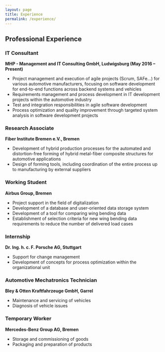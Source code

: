 ```yaml
---
layout: page
title: Experience
permalink: /experience/
---
```


## Professional Experience

### IT Consultant  
**MHP - Management and IT Consulting GmbH, Ludwigsburg (May 2016 – Present)**  

- Project management and execution of agile projects (Scrum, SAFe...) for various automotive manufacturers, focusing on software development for end-to-end functions across backend systems and vehicles  
- Requirements management and process development in IT development projects within the automotive industry  
- Test and integration responsibilities in agile software development  
- Process optimization and quality improvement through targeted system analysis in software development projects  

### Research Associate  
**Fiber Institute Bremen e.V., Bremen**  

- Development of hybrid production processes for the automated and distortion-free forming of hybrid metal-fiber composite structures for automotive applications  
- Design of forming tools, including coordination of the entire process up to manufacturing by external suppliers  

### Working Student  
**Airbus Group, Bremen**  

- Project support in the field of digitalization  
- Development of a database and user-oriented data storage system  
- Development of a tool for comparing wing bending data  
- Establishment of selection criteria for new wing bending data requirements to reduce the number of delivered load cases  

### Internship  
**Dr. Ing. h. c. F. Porsche AG, Stuttgart**  

- Support for change management  
- Development of concepts for process optimization within the organizational unit  

### Automotive Mechatronics Technician  
**Bley & Otten Kraftfahrzeuge GmbH, Garrel**  

- Maintenance and servicing of vehicles  
- Diagnosis of vehicle issues  

### Temporary Worker  
**Mercedes-Benz Group AG, Bremen**  

- Storage and commissioning of goods  
- Packaging and preparation of products  
